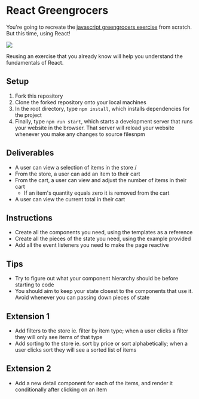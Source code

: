 # React Greengrocers

You're going to recreate the [javascript greengrocers exercise](./images/greengrocer-exercise.gif) from scratch. But this time, using React!

![](images/greengrocer-exercise.gif)

Reusing an exercise that you already know will help you understand the fundamentals of React.

## Setup

1. Fork this repository
2. Clone the forked repository onto your local machines
3. In the root directory, type `npm install`, which installs dependencies for the project
4. Finally, type `npm run start`, which starts a development server that runs your website in the browser. That server will reload your website whenever you make any changes to source filesnpm

## Deliverables

- A user can view a selection of items in the store /
- From the store, a user can add an item to their cart
- From the cart, a user can view and adjust the number of items in their cart
    - If an item's quantity equals zero it is removed from the cart
- A user can view the current total in their cart

## Instructions

- Create all the components you need, using the templates as a reference
- Create all the pieces of the state you need, using the example provided
- Add all the event listeners you need to make the page reactive

## Tips

- Try to figure out what your component hierarchy should be before starting to code
- You should aim to keep your state closest to the components that use it. Avoid whenever you can passing down pieces of state

## Extension 1

- Add filters to the store ie. filter by item type; when a user clicks a filter they will only see items of that type
- Add sorting to the store ie. sort by price or sort alphabetically; when a user clicks sort they will see a sorted list of items

## Extension 2

- Add a new detail component for each of the items, and render it conditionally after clicking on an item
